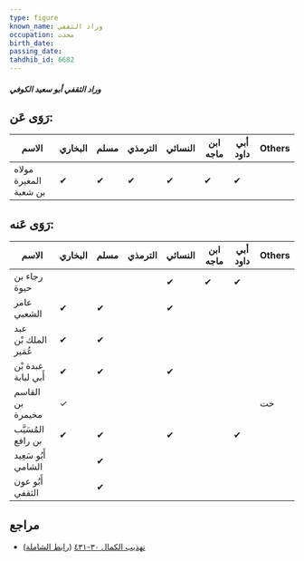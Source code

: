 ```yaml
---
type: figure
known_name: وراد الثقفي
occupation: محدث
birth_date:
passing_date:
tahdhib_id: 6682
---
```

##### وراد الثقفي أبو سعيد الكوفي

## رَوَى عَن:
| الاسم                 | البخاري | مسلم | الترمذي | النسائي | ابن ماجه | أبي داود | Others |
| --------------------- | ------- | ---- | ------- | ------- | -------- | -------- | ------ |
| مولاه المغيرة بن شعبة | ✔       | ✔    | ✔       | ✔       | ✔        | ✔        |        |
## رَوَى عَنه:
| الاسم                | البخاري | مسلم | الترمذي | النسائي | ابن ماجه | أبي داود | Others |
| -------------------- | ------- | ---- | ------- | ------- | -------- | -------- | ------ |
| رجاء بن حيوة         |         |      |         | ✔       | ✔        | ✔        |        |
| عامر الشعبي          | ✔       | ✔    |         | ✔       |          |          |        |
| عبد الملك بْن عُمَير | ✔       | ✔    |         |         |          |          |        |
| عبدة بْن أَبي لبابة  | ✔       | ✔    |         | ✔       |          |          |        |
| القاسم بن مخيمرة     | ✓       |      |         |         |          |          | خت     |
| المُسَيَّب بن رافع   | ✔       | ✔    |         | ✔       |          | ✔        |        |
| أَبُو سَعِيد الشامي  |         | ✔    |         |         |          |          |        |
| أَبُو عون الثقفي     |         | ✔    |         |         |          |          |        |
## مراجع
- [تهذيب الكمال ٣٠-٤٣١](obsidian://open?vault=Tahdhib-al-Kamal&file=Figures/٦٦٨٢-وراد%20الثقفي%20أبو%20سعيد%20الكوفي) ([رابط الشاملة](https://shamela.ws/book/3722/16497))